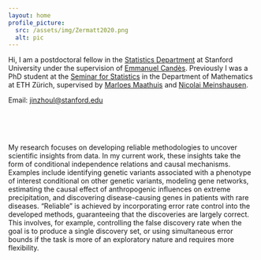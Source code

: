```yaml
---
layout: home
profile_picture:
  src: /assets/img/Zermatt2020.png
  alt: pic
---
```


Hi, I am a postdoctoral fellow in the [Statistics Department](https://statistics.stanford.edu/) at Stanford University under the supervision of [Emmanuel Candès](https://candes.su.domains/). 
Previously I was a PhD student at the [Seminar for Statistics](https://math.ethz.ch/sfs) in the Department of Mathematics at ETH Zürich, 
supervised by [Marloes Maathuis](https://sites.google.com/view/marloes-maathuis) and [Nicolai Meinshausen](https://stat.ethz.ch/~nicolai/).

Email: jinzhoul@stanford.edu

<br />

<br />

<br />

My research focuses on developing reliable methodologies to uncover scientific insights from data. 
In my current work, these insights take the form of conditional independence relations and causal mechanisms. 
Examples include identifying genetic variants associated with a phenotype of interest conditional on other genetic variants, 
modeling gene networks, estimating the causal effect of anthropogenic influences on extreme precipitation, and discovering disease-causing genes in patients 
with rare diseases.
“Reliable” is achieved by incorporating error rate control into the developed methods, guaranteeing that the discoveries are largely correct. 
This involves, for example, controlling the false discovery rate when the goal is to produce a single discovery set, or using simultaneous error bounds 
if the task is more of an exploratory nature and requires more flexibility.


<!---
Here are my [CV](/assets/file/CV_JinzhouLi.pdf), [Github](https://github.com/Jinzhou-Li) and [Google Scholar](https://scholar.google.com/citations?user=xtPvl4UAAAAJ&hl=en&oi=ao).
 --->



<!---  --->

<br />

